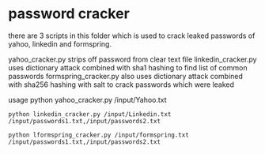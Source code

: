 # password cracker

there are 3 scripts in this folder which is used to crack leaked passwords of yahoo, linkedin and formspring. 

yahoo_cracker.py strips off password from clear text file
linkedin_cracker.py uses dictionary attack combined with sha1 hashing to find list of common passwords
formspring_cracker.py also uses dictionary attack combined with sha256 hashing with salt to crack passwords which were leaked

usage 
	python yahoo_cracker.py /input/Yahoo.txt
	
	python linkedin_cracker.py /input/Linkedin.txt /input/passwords1.txt,/input/passwords2.txt
	
	python lformspring_cracker.py /input/formspring.txt /input/passwords1.txt,/input/passwords2.txt

